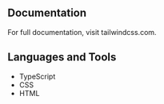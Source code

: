 ## Documentation
For full documentation, visit tailwindcss.com.
## Languages and Tools
- TypeScript
- CSS
- HTML

